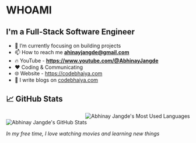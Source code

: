 # WHOAMI
## I'm a Full-Stack Software Engineer
- 🌱 I’m currently focusing on building projects
- 📫 How to reach me **ahinayjangde@gmail.com** 
- 🔥 YouTube - **https://www.youtube.com/@AbhinayJangde**
- ❤️ Coding & Communicating
- 🌐 Website - https://codebhaiya.com
- 📝 I write blogs on [codebhaiya.com](https://www.codebhaiya.com)
  
## 📈 GitHub Stats

<img align="right" src="https://github-readme-stats.vercel.app/api/top-langs/?username=abhinayjangde&theme=github_dark&count_private=true&hide=html" alt="Abhinay Jangde's Most Used Languages" />

<img align="center" src="https://github-readme-stats.vercel.app/api?username=abhinayjangde&show_icons=true&theme=github_dark" alt="Abhinay Jangde's GitHub Stats" />

<br>

_In my free time, I love watching movies and learning new things_
